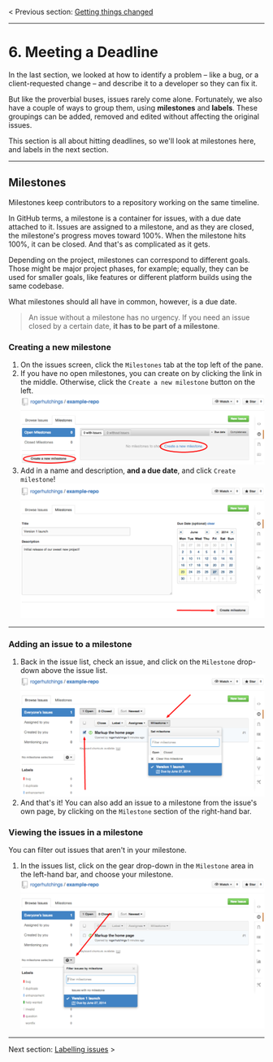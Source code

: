 < Previous section: [Getting things changed](https://github.com/rogerhutchings/github-for-account-managers/blob/markdown/s5_getting_changes.md)

---

# 6. Meeting a Deadline

In the last section, we looked at how to identify a problem &ndash; like a bug, or a client-requested change &ndash; and describe it to a developer so they can fix it. 

But like the proverbial buses, issues rarely come alone. Fortunately, we also have a couple of ways to group them, using __milestones__ and __labels__. These groupings can be added, removed and edited without affecting the original issues.

This section is all about hitting deadlines, so we'll look at milestones here, and labels in the next section.

---

## Milestones

Milestones keep contributors to a repository working on the same timeline. 

In GitHub terms, a milestone is a container for issues, with a due date attached to it. Issues are assigned to a milestone, and as they are closed, the milestone's progress moves toward 100%. When the milestone hits 100%, it can be closed. And that's as complicated as it gets.

Depending on the project, milestones can correspond to different goals. Those might be major project phases, for example; equally, they can be used for smaller goals, like features or different platform builds using the same codebase.

What milestones should all have in common, however, is a due date.

> An issue without a milestone has no urgency. If you need an issue closed by a certain date, __it has to be part of a milestone__.

### Creating a new milestone

1. On the issues screen, click the `Milestones` tab at the top left of the pane.
2. If you have no open milestones, you can create on by clicking the link in the middle. Otherwise, click the `Create a new milestone` button on the left.
    ![](https://raw.githubusercontent.com/rogerhutchings/github-for-account-managers/section-6/images/s6_1.png)
3. Add in a name and description, __and a due date__, and click `Create milestone`!
    ![](https://raw.githubusercontent.com/rogerhutchings/github-for-account-managers/section-6/images/s6_2.png)

---

### Adding an issue to a milestone

1. Back in the issue list, check an issue, and click on the `Milestone` drop-down above the issue list.
    ![](https://raw.githubusercontent.com/rogerhutchings/github-for-account-managers/section-6/images/s6_3.png)
2. And that's it! You can also add an issue to a milestone from the issue's own page, by clicking on the `Milestone` section of the right-hand bar.

### Viewing the issues in a milestone

You can filter out issues that aren't in your milestone.

1. In the issues list, click on the gear drop-down in the `Milestone` area in the left-hand bar, and choose your milestone.
    ![](https://raw.githubusercontent.com/rogerhutchings/github-for-account-managers/section-6/images/s6_4.png)

---

Next section: [Labelling issues](https://github.com/rogerhutchings/github-for-account-managers/blob/markdown/s7_labelling_issues.md) >

